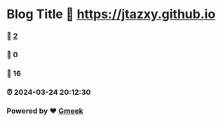 # Blog Title :link: https://jtazxy.github.io 
### :page_facing_up: [2](https://jtazxy.github.io/tag.html) 
### :speech_balloon: 0 
### :hibiscus: 16 
### :alarm_clock: 2024-03-24 20:12:30 
### Powered by :heart: [Gmeek](https://github.com/Meekdai/Gmeek)
